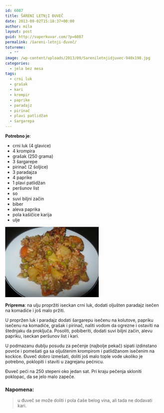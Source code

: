 ```yaml
---
id: 6087
title: ŠARENI LETNjI ĐUVEČ
date: 2013-09-02T15:18:37+00:00
author: mila
layout: post
guid: http://superkuvar.com/?p=6087
permalink: /šareni-letnji-đuveč/
totvreme:
  - ""
image: /wp-content/uploads/2013/09/Sareniletnjidjuvec-940x198.jpg
categories:
  - jela bez mesa
tags:
  - crni luk
  - grašak
  - kari
  - krompir
  - paprike
  - paradajz
  - pirinač
  - plavi patlidžan
  - šargarepa
---
```

**Potrebno je**:

  * crni luk (4 glavice)
  * 4 krompira
  * grašak (250 grama)
  * 3 šargarepe
  * pirinač (2 šoljice)
  * 3 paradajza
  * 4 paprike
  * 1 plavi patlidžan
  * peršunov list
  * so
  * suvi biljni začin
  * biber
  * aleva paprika
  * pola kašičice karija
  * ulje

[<img class="alignnone size-medium wp-image-6088" src="/wp-content/uploads/2013/09/Sareniletnjidjuvec-300x225.jpg" alt="Sareniletnjidjuvec" width="300" height="225" />](/wp-content/uploads/2013/09/Sareniletnjidjuvec.jpg)

**Priprema**: na ulju propržiti iseckan crni luk, dodati oljušten paradajz isečen na komadiće i još malo pržiti.

U propržen luk i paradajz dodati šargarepu isečenu na kolutove, papriku isečenu na komadiće, grašak i pirinač, naliti vodom da ogrezne i ostaviti na štednjaku da proključa. Posoliti, pobiberiti, dodati suvi biljni začin, alevu papriku, iseckan peršunov list i kari.

U podmazanu dublju posudu za pečenje (najbolje pekač) sipati izdinstano povrće i pomešati ga sa oljuštenim krompirom i patlidžanom isečenim na kockice. Đuveč dobro izmešati, doliti još malo tople vode ukoliko je potrebno, poklopiti i staviti u zagrejanu pećnicu.

Đuveč peći na 250 stepeni oko jedan sat. Pri kraju pečenja skloniti poklopac, da se jelo malo zapeče.

### Napomena:
> u đuveč se može doliti i pola čaše belog vina, ali tada ne dodavati kari.